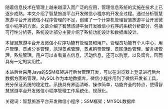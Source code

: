 随着信息技术在管理上越来越深入而广泛的应用，管理信息系统的实施在技术上已逐步成熟。本文介绍了智慧旅游平台开发微信小程序的开发全过程。通过分析智慧旅游平台开发微信小程序管理的不足，创建了一个计算机管理智慧旅游平台开发微信小程序的方案。文章介绍了智慧旅游平台开发微信小程序的系统分析部分，包括可行性分析等，系统设计部分主要介绍了系统功能设计和数据库设计。

本智慧旅游平台开发微信小程序功能有管理员和用户。管理员功能有个人中心，用户管理，景点分类管理，旅游景点管理，景点购票管理，景区活动管理，留言板管理，系统管理。用户可以查看景点信息，活动信息，还可以购票，以及留言。因而具有一定的实用性。

本站后台采用Java的SSM框架进行后台管理开发，可以在浏览器上登录进行后台数据方面的管理，MySQL作为本地数据库，微信小程序用到了微信开发者工具，充分保证系统的稳定性。系统具有界面清晰、操作简单，功能齐全的特点，使得智慧旅游平台开发微信小程序管理工作系统化、规范化。

关键词：智慧旅游平台开发微信小程序；SSM框架；MYSQL数据库
